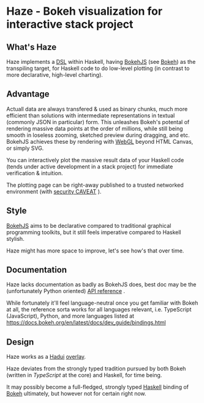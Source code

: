 # Haze - Bokeh visualization for interactive stack project

## What's Haze

Haze implements a
[DSL](https://en.wikipedia.org/wiki/Domain-specific_language)
within Haskell, having
[BokehJS](https://docs.bokeh.org/en/latest/docs/dev_guide/bokehjs.html)
(see [Bokeh](https://bokeh.org))
as the transpiling target, for Haskell code to do low-level
plotting (in contrast to more declarative, high-level charting).

## Advantage

Actuall data are always transfered & used as binary chunks, much more
efficient than solutions with intermediate representations in textual
(commonly JSON in particular) form. This unleashes Bokeh's potental
of rendering massive data points at the order of millions, while still
being smooth in loseless zooming, sketched preview during dragging,
and etc. BokehJS achieves these by rendering with
[WebGL](https://www.khronos.org/webgl/) beyond HTML Canvas, or simply
SVG.

You can interactively plot the massive result data of your Haskell
code (tends under active development in a stack project) for immediate
verification & intuition.

The plotting page can be right-away published to a trusted networked
environment (with
[security CAVEAT](https://github.com/complyue/hadui/issues/3)
).

## Style

[BokehJS](https://docs.bokeh.org/en/latest/docs/user_guide/bokehjs.html)
aims to be declarative compared to traditional graphical programming
toolkits, but it still feels imperative compared to Haskell stylish.

Haze might has more space to improve, let's see how's that over time.

## Documentation

Haze lacks documentation as badly as BokehJS does, best doc may be the
(unfortunately Python oriented)
[API reference](https://docs.bokeh.org/en/latest/docs/reference.html)
.

While fortunately it'll feel language-neutral once you get familiar
with Bokeh at all, the reference sorta works for all languages relevant,
i.e. TypeScript (JavaScript), Python, and more languages listed at
https://docs.bokeh.org/en/latest/docs/dev_guide/bindings.html

## Design

Haze works as a
[Hadui](https://github.com/complyue/hadui)
[overlay](https://github.com/complyue/hadui/wiki/OverlayPackage).

Haze deviates from the strongly typed tradition pursued by both Bokeh
(written in _TypeScript_ at the core) and Haskell, for time being.

It may possibly become a full-fledged, strongly typed
[Haskell](https://www.haskell.org/) binding of [Bokeh](https://bokeh.org)
ultimately, but however not for certain right now.
